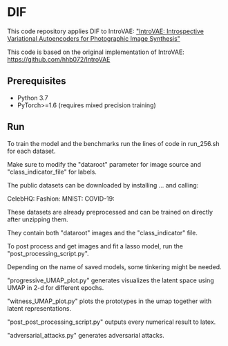 # DIF

This code repository applies DIF to IntroVAE: ["IntroVAE: Introspective Variational Autoencoders for Photographic Image Synthesis"](http://papers.nips.cc/paper/7291-introvae-introspective-variational-autoencoders-for-photographic-image-synthesis)

This code is based on the original implementation of IntroVAE: https://github.com/hhb072/IntroVAE

## Prerequisites
* Python 3.7
* PyTorch>=1.6 (requires mixed precision training)

## Run

To train the model and the benchmarks run the lines of code in run_256.sh for each dataset.

Make sure to modify the "dataroot" parameter for image source and "class_indicator_file" for labels.

The public datasets can be downloaded by installing ... and calling:

CelebHQ: 
Fashion:
MNIST:
COVID-19:

These datasets are already preprocessed and can be trained on directly after unzipping them.

They contain both "dataroot" images and the "class_indicator" file.

To post process and get images and fit a lasso model, run the "post_processing_script.py".

Depending on the name of saved models, some tinkering might be needed. 

"progressive_UMAP_plot.py" generates visualizes the latent space using UMAP in 2-d for different epochs.

"witness_UMAP_plot.py" plots the prototypes in the umap together with latent representations.

"post_post_processing_script.py" outputs every numerical result to latex.

"adversarial_attacks.py" generates adversarial attacks.
